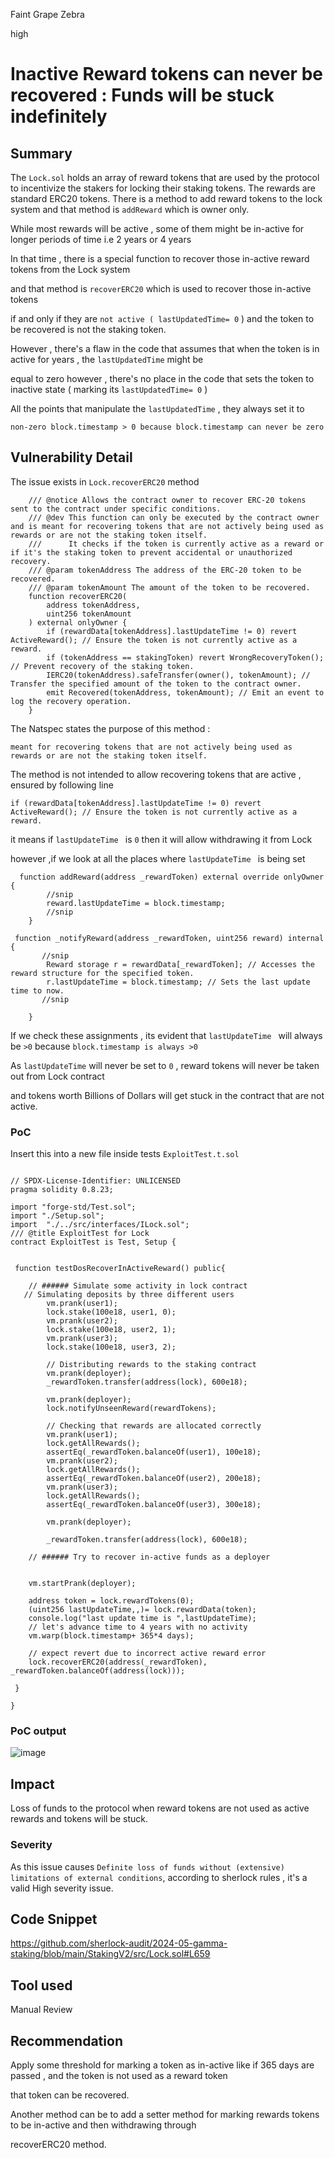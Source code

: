 Faint Grape Zebra

high

# Inactive Reward tokens can never be recovered : Funds will be stuck indefinitely

## Summary
The `Lock.sol` holds an array of reward tokens that are used by the protocol to incentivize 
the stakers for locking their staking tokens. The rewards are standard ERC20 tokens.
There is a method to add reward tokens to the lock system and that method is `addReward` which is owner only.

While most rewards will be active ,  some of them might be in-active for longer periods of time i.e 2 years or 4 years

In that time , there is a special function to recover those in-active reward tokens from the Lock system 

and that method is `recoverERC20` which is used to recover those in-active tokens 

if and only if they are `not active ( lastUpdatedTime= 0` ) and the token to be recovered is not the staking token.

However , there's a flaw in the code that assumes that when the token is in active for years , the `lastUpdatedTime` might be 

equal to zero however , there's no place in the code that sets the token to inactive state ( marking its `lastUpdatedTime= 0` )

All the points that manipulate the `lastUpdatedTime` , they always set it to

 `non-zero block.timestamp > 0 because block.timestamp can never be zero `

## Vulnerability Detail

The issue exists in `Lock.recoverERC20` method

```solidity
    /// @notice Allows the contract owner to recover ERC-20 tokens sent to the contract under specific conditions.
    /// @dev This function can only be executed by the contract owner and is meant for recovering tokens that are not actively being used as rewards or are not the staking token itself.
    ///      It checks if the token is currently active as a reward or if it's the staking token to prevent accidental or unauthorized recovery.
    /// @param tokenAddress The address of the ERC-20 token to be recovered.
    /// @param tokenAmount The amount of the token to be recovered.
    function recoverERC20(
        address tokenAddress,
        uint256 tokenAmount
    ) external onlyOwner {
        if (rewardData[tokenAddress].lastUpdateTime != 0) revert ActiveReward(); // Ensure the token is not currently active as a reward.
        if (tokenAddress == stakingToken) revert WrongRecoveryToken(); // Prevent recovery of the staking token.
        IERC20(tokenAddress).safeTransfer(owner(), tokenAmount); // Transfer the specified amount of the token to the contract owner.
        emit Recovered(tokenAddress, tokenAmount); // Emit an event to log the recovery operation.
    }
```

The Natspec states the purpose of this method :

 `meant for recovering tokens that are not actively being used as rewards or are not the staking token itself.`

The method is not intended to allow recovering tokens that are active , ensured by following line 

```solidity
if (rewardData[tokenAddress].lastUpdateTime != 0) revert ActiveReward(); // Ensure the token is not currently active as a reward.
```
it means if `lastUpdateTime ` is `0` then it will allow withdrawing it from Lock 

however ,if we look at all the places where `lastUpdateTime ` is being set 

```solidity
  function addReward(address _rewardToken) external override onlyOwner {
        //snip
        reward.lastUpdateTime = block.timestamp;
        //snip
    }

 function _notifyReward(address _rewardToken, uint256 reward) internal {
       //snip
        Reward storage r = rewardData[_rewardToken]; // Accesses the reward structure for the specified token.
        r.lastUpdateTime = block.timestamp; // Sets the last update time to now.
       //snip

    }
```

If we check these assignments , its evident that `lastUpdateTime ` will always be `>0` because `block.timestamp is always >0`

As `lastUpdateTime` will never be set to `0` , reward tokens will never be taken out from Lock contract

and tokens worth Billions of Dollars will get stuck in the contract that are not active.

### PoC

Insert this into a new file inside tests `ExploitTest.t.sol`

```solidity

// SPDX-License-Identifier: UNLICENSED
pragma solidity 0.8.23;

import "forge-std/Test.sol";
import "./Setup.sol";
import  "./../src/interfaces/ILock.sol";
/// @title ExploitTest for Lock
contract ExploitTest is Test, Setup {


 function testDosRecoverInActiveReward() public{

    // ###### Simulate some activity in lock contract
   // Simulating deposits by three different users
        vm.prank(user1);
        lock.stake(100e18, user1, 0);
        vm.prank(user2);
        lock.stake(100e18, user2, 1);
        vm.prank(user3);
        lock.stake(100e18, user3, 2);

        // Distributing rewards to the staking contract
        vm.prank(deployer);
        _rewardToken.transfer(address(lock), 600e18);

        vm.prank(deployer);
        lock.notifyUnseenReward(rewardTokens);

        // Checking that rewards are allocated correctly
        vm.prank(user1);
        lock.getAllRewards();
        assertEq(_rewardToken.balanceOf(user1), 100e18);
        vm.prank(user2);
        lock.getAllRewards();
        assertEq(_rewardToken.balanceOf(user2), 200e18);
        vm.prank(user3);
        lock.getAllRewards();
        assertEq(_rewardToken.balanceOf(user3), 300e18);

        vm.prank(deployer);

        _rewardToken.transfer(address(lock), 600e18);

    // ###### Try to recover in-active funds as a deployer


    vm.startPrank(deployer);

    address token = lock.rewardTokens(0);
    (uint256 lastUpdateTime,,)= lock.rewardData(token);
    console.log("last update time is ",lastUpdateTime);
    // let's advance time to 4 years with no activity
    vm.warp(block.timestamp+ 365*4 days);

    // expect revert due to incorrect active reward error 
    lock.recoverERC20(address(_rewardToken), _rewardToken.balanceOf(address(lock)));

 }

}

```

### PoC output

![image](https://github.com/sherlock-audit/2024-05-gamma-staking-0xreadyplayer1/assets/170161435/5eda11b0-f8cd-49ba-b57b-655f55caf90b)


## Impact
Loss of funds to the protocol when reward tokens are not used as active rewards and tokens will be stuck.
### Severity
As this issue  causes `Definite loss of funds without (extensive) limitations of external conditions`, according to sherlock rules , it's a valid High severity issue.


## Code Snippet
https://github.com/sherlock-audit/2024-05-gamma-staking/blob/main/StakingV2/src/Lock.sol#L659
## Tool used
Manual Review
## Recommendation
Apply some threshold for marking a token as in-active like if 365 days are passed , and the token is not used as a reward token

that token can be recovered.

Another method can be to add a setter method for marking rewards tokens to be in-active and then withdrawing through

recoverERC20 method.
